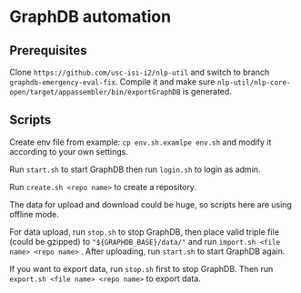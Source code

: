 # GraphDB automation

## Prerequisites

Clone `https://github.com/usc-isi-i2/nlp-util` and switch to branch `graphdb-emergency-eval-fix`. Compile it and make sure `nlp-util/nlp-core-open/target/appassembler/bin/exportGraphDB` is generated.

## Scripts

Create env file from example: `cp env.sh.examlpe env.sh` and modify it according to your own settings.

Run `start.sh` to start GraphDB then run `login.sh` to login as admin.

Run `create.sh <repo name>` to create a repository.

The data for upload and download could be huge, so scripts here are using offline mode.

For data upload, run `stop.sh` to stop GraphDB, then place valid triple file (could be gzipped) to `"${GRAPHDB_BASE}/data/"` and run `import.sh <file name> <repo name>` . After uploading, run `start.sh` to start GraphDB again.

If you want to export data, run `stop.sh` first to stop GraphDB. Then run `export.sh <file name> <repo name>` to export data.
